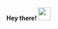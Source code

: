 <h4> Hey there! <img src="https://media.tenor.com/SNL9_xhZl9oAAAAi/waving-hand-joypixels.gif" width="30px"></h4>


